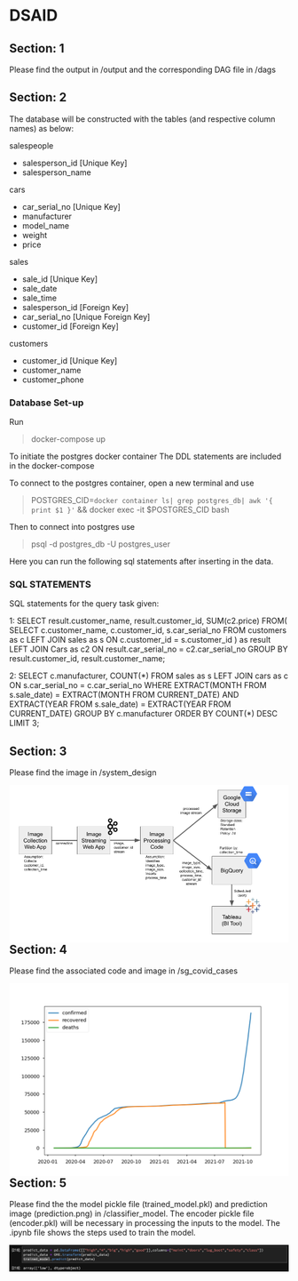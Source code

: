 # DSAID
## Section: 1
Please find the output in /output and the corresponding DAG file in /dags

## Section: 2
The database will be constructed with the tables (and respective column names) as below:

salespeople
* salesperson_id [Unique Key]
* salesperson_name

cars
* car_serial_no [Unique Key]
* manufacturer
* model_name
* weight
* price

sales
* sale_id [Unique Key]
* sale_date
* sale_time
* salesperson_id [Foreign Key]
* car_serial_no [Unique Foreign Key]
* customer_id [Foreign Key]

customers
* customer_id [Unique Key]
* customer_name
* customer_phone

### Database Set-up
Run 
> docker-compose up

To initiate the postgres docker container
The DDL statements are included in the docker-compose

To connect to the postgres container, open a new terminal and use
> POSTGRES_CID=`docker container ls| grep postgres_db| awk '{ print $1 }'` && docker exec -it $POSTGRES_CID bash

Then to connect into postgres use
> psql -d postgres_db -U postgres_user

Here you can run the following sql statements after inserting in the data.

### SQL STATEMENTS
SQL statements for the query task given:

1:
SELECT 
     result.customer_name, result.customer_id, SUM(c2.price)
FROM(
     SELECT 
          c.customer_name, c.customer_id,  s.car_serial_no 
     FROM 
          customers as c 
     LEFT JOIN 
          sales as s 
     ON 
          c.customer_id = s.customer_id
     ) as result 
LEFT JOIN 
     Cars as c2 
ON 
     result.car_serial_no = c2.car_serial_no
GROUP BY 
     result.customer_id, result.customer_name;

2:
SELECT 
     c.manufacturer, COUNT(\*) 
FROM 
     sales as s 
LEFT JOIN 
     cars as c 
ON 
     s.car_serial_no = c.car_serial_no 
WHERE 
     EXTRACT(MONTH FROM s.sale_date) = EXTRACT(MONTH FROM CURRENT_DATE) AND EXTRACT(YEAR FROM s.sale_date) = EXTRACT(YEAR FROM CURRENT_DATE) 
GROUP BY 
     c.manufacturer 
ORDER BY 
     COUNT(\*) 
DESC LIMIT 3;


## Section: 3
Please find the image in /system_design

<img src="system_design/DSAID.png"
     alt="System Design for Image Processing"
     style="float: left; margin-right: 10px;" />

## Section: 4
Please find the associated code and image in /sg_covid_cases

<img src="sg_covid_cases/sg_covid_cases.png"
     alt="System Design for Image Processing"
     style="float: left; margin-right: 10px;" />

## Section: 5
Please find the the model pickle file (trained_model.pkl) and prediction image (prediction.png) in /classifier_model. The encoder pickle file (encoder.pkl) will be necessary in processing the inputs to the model. The .ipynb file shows the steps used to train the model.

<img src="classifier_model/prediction.png"
     alt="System Design for Image Processing"
     style="float: left; margin-right: 10px;" />